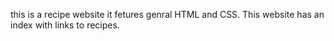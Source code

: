 this is a recipe website it fetures genral HTML and CSS.
This website has an index with links to recipes.